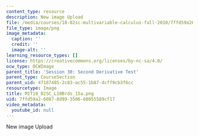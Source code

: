 ```yaml
---
content_type: resource
description: New image Upload
file: /media/courses/18-02sc-multivariable-calculus-fall-2010/7ffd59a260878d99350668055589cf17_MIT18_02SC_L10Brds_15a.png
file_type: image/png
image_metadata:
  caption: ''
  credit: ''
  image-alt: ''
learning_resource_types: []
license: https://creativecommons.org/licenses/by-nc-sa/4.0/
ocw_type: OCWImage
parent_title: 'Session 30: Second Derivative Test'
parent_type: CourseSection
parent_uid: 47187485-2c83-ac55-1b87-dcff9cb3f6cc
resourcetype: Image
title: MIT18_02SC_L10Brds_15a.png
uid: 7ffd59a2-6087-8d99-3506-68055589cf17
video_metadata:
  youtube_id: null
---
```

New image Upload